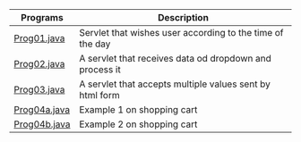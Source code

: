 Programs | Description
-------- | -----------
[Prog01.java](Prog01.java) | Servlet that wishes user according to the time of the day
[Prog02.java](Prog02.java) | A servlet that receives data od dropdown and process it
[Prog03.java](Prog03.java) | A servlet that accepts multiple values sent by html form 
[Prog04a.java](Prog04a.java) | Example 1 on shopping cart
[Prog04b.java](Prog04b.java) | Example 2 on shopping cart